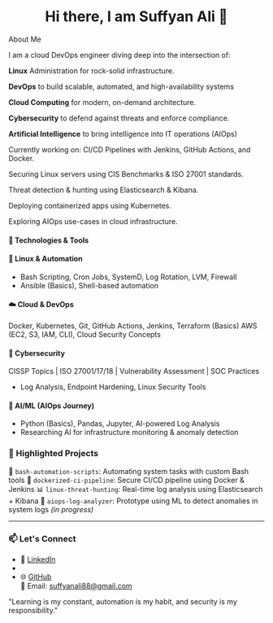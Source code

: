 <h1 align="center">Hi there, I am Suffyan Ali 👋</h1>

<p align="center"Ali
Cloud DevOps Engineer | Kubernetes Specialist | CI/CD Pipelines & Security | Driving High Availability & Scalability in Cloud Solutions Infusing AI & ML into Cloud Operations | Innovating for Next-Gen Infrastructure
</p>


About Me

I am a cloud DevOps engineer  diving deep into the intersection of:

**Linux** Administration for rock-solid infrastructure.

**DevOps** to build scalable, automated, and high-availability systems

**Cloud Computing** for modern, on-demand architecture.

**Cybersecurity** to defend against threats and enforce compliance.

**Artificial Intelligence** to bring intelligence into IT operations (AIOps)

Currently working on:
CI/CD Pipelines with Jenkins, GitHub Actions, and Docker.

Securing Linux servers using CIS Benchmarks & ISO 27001 standards.

Threat detection & hunting using Elasticsearch & Kibana.

Deploying containerized apps using Kubernetes.

Exploring AIOps use-cases in cloud infrastructure.


#### 🧠 Technologies & Tools

#### 🐧 Linux & Automation
- Bash Scripting, Cron Jobs, SystemD, Log Rotation, LVM, Firewall
- Ansible (Basics), Shell-based automation

#### ☁️ Cloud & DevOps
 Docker, Kubernetes, Git, GitHub Actions, Jenkins, Terraform (Basics)
 AWS (EC2, S3, IAM, CLI), Cloud Security Concepts

#### 🔐 Cybersecurity
CISSP Topics | ISO 27001/17/18 | Vulnerability Assessment | SOC Practices
- Log Analysis, Endpoint Hardening, Linux Security Tools

#### 🤖 AI/ML (AIOps Journey)
- Python (Basics), Pandas, Jupyter, AI-powered Log Analysis
- Researching AI for infrastructure monitoring & anomaly detection


### 📂 Highlighted Projects
 🔧 `bash-automation-scripts`: Automating system tasks with custom Bash tools
 🐳 `dockerized-ci-pipeline`: Secure CI/CD pipeline using Docker & Jenkins
 📊 `linux-threat-hunting`: Real-time log analysis using Elasticsearch + Kibana
 🤖 `aiops-log-analyzer`: Prototype using ML to detect anomalies in system logs *(in progress)*

---

### 📫 Let's Connect
- 💼 [LinkedIn](https://www.linkedin.com/in/suffyanali)
- 
- 🌐 [GitHub](https://github.com/suffyan-ali)  
 📩 Email: suffyanali88@gmail.com  

 "Learning is my constant, automation is my habit, and security is my responsibility."






